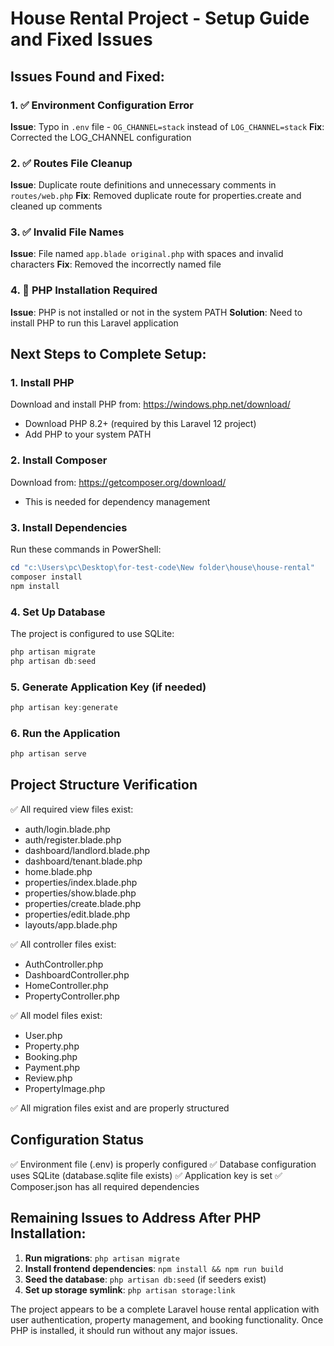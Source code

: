 # House Rental Project - Setup Guide and Fixed Issues

## Issues Found and Fixed:

### 1. ✅ Environment Configuration Error
**Issue**: Typo in `.env` file - `OG_CHANNEL=stack` instead of `LOG_CHANNEL=stack`
**Fix**: Corrected the LOG_CHANNEL configuration

### 2. ✅ Routes File Cleanup  
**Issue**: Duplicate route definitions and unnecessary comments in `routes/web.php`
**Fix**: Removed duplicate route for properties.create and cleaned up comments

### 3. ✅ Invalid File Names
**Issue**: File named `app.blade original.php` with spaces and invalid characters
**Fix**: Removed the incorrectly named file

### 4. 🔧 PHP Installation Required
**Issue**: PHP is not installed or not in the system PATH
**Solution**: Need to install PHP to run this Laravel application

## Next Steps to Complete Setup:

### 1. Install PHP
Download and install PHP from: https://windows.php.net/download/
- Download PHP 8.2+ (required by this Laravel 12 project)
- Add PHP to your system PATH

### 2. Install Composer
Download from: https://getcomposer.org/download/
- This is needed for dependency management

### 3. Install Dependencies
Run these commands in PowerShell:
```powershell
cd "c:\Users\pc\Desktop\for-test-code\New folder\house\house-rental"
composer install
npm install
```

### 4. Set Up Database
The project is configured to use SQLite:
```powershell
php artisan migrate
php artisan db:seed
```

### 5. Generate Application Key (if needed)
```powershell
php artisan key:generate
```

### 6. Run the Application
```powershell
php artisan serve
```

## Project Structure Verification
✅ All required view files exist:
- auth/login.blade.php
- auth/register.blade.php  
- dashboard/landlord.blade.php
- dashboard/tenant.blade.php
- home.blade.php
- properties/index.blade.php
- properties/show.blade.php
- properties/create.blade.php
- properties/edit.blade.php
- layouts/app.blade.php

✅ All controller files exist:
- AuthController.php
- DashboardController.php
- HomeController.php
- PropertyController.php

✅ All model files exist:
- User.php
- Property.php
- Booking.php
- Payment.php
- Review.php
- PropertyImage.php

✅ All migration files exist and are properly structured

## Configuration Status
✅ Environment file (.env) is properly configured
✅ Database configuration uses SQLite (database.sqlite file exists)
✅ Application key is set
✅ Composer.json has all required dependencies

## Remaining Issues to Address After PHP Installation:

1. **Run migrations**: `php artisan migrate`
2. **Install frontend dependencies**: `npm install && npm run build`
3. **Seed the database**: `php artisan db:seed` (if seeders exist)
4. **Set up storage symlink**: `php artisan storage:link`

The project appears to be a complete Laravel house rental application with user authentication, property management, and booking functionality. Once PHP is installed, it should run without any major issues.
